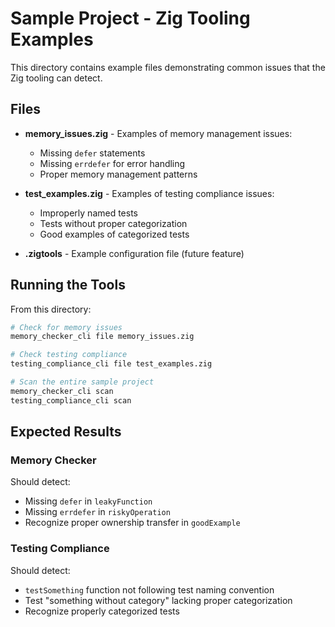 # Sample Project - Zig Tooling Examples

This directory contains example files demonstrating common issues that the Zig tooling can detect.

## Files

- **memory_issues.zig** - Examples of memory management issues:
  - Missing `defer` statements
  - Missing `errdefer` for error handling
  - Proper memory management patterns

- **test_examples.zig** - Examples of testing compliance issues:
  - Improperly named tests
  - Tests without proper categorization
  - Good examples of categorized tests

- **.zigtools** - Example configuration file (future feature)

## Running the Tools

From this directory:

```bash
# Check for memory issues
memory_checker_cli file memory_issues.zig

# Check testing compliance
testing_compliance_cli file test_examples.zig

# Scan the entire sample project
memory_checker_cli scan
testing_compliance_cli scan
```

## Expected Results

### Memory Checker
Should detect:
- Missing `defer` in `leakyFunction`
- Missing `errdefer` in `riskyOperation`
- Recognize proper ownership transfer in `goodExample`

### Testing Compliance
Should detect:
- `testSomething` function not following test naming convention
- Test "something without category" lacking proper categorization
- Recognize properly categorized tests